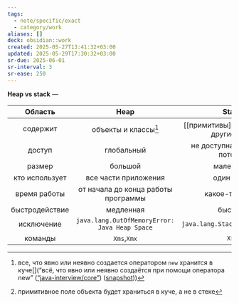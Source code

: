 ```yaml
---
tags:
  - note/specific/exact
  - category/work
aliases: []
deck: obsidian::work
created: 2025-05-27T13:41:32+03:00
updated: 2025-05-29T17:30:32+03:00
sr-due: 2025-06-01
sr-interval: 3
sr-ease: 250
---
```


**Heap vs stack**
—

|    Область     |                     Heap                      |                   Stack                   |     |
| :------------: | :-------------------------------------------: | :---------------------------------------: | --- |
|    содержит    |             объекты и классы[^1]              | [[примитивы]][^2] и ссылки на другие типы |     |
|     доступ     |                  глобальный                   |      не доступна для других потоков       |     |
|     размер     |                    большой                    |                 маленький                 |     |
| кто использует |             все части приложения              |                один поток                 |     |
|  время работы  |      от начала до конца работы программы      |              какое-то время               |     |
| быстродействие |                   медленная                   |                  быстрая                  |     |
|   исключение   | `java.lang.OutOfMemoryError: Java Heap Space` |      `java.lang.StackOverflowError`       |     |
|    команды     |                  `Xms`,`Xmx`                  |                   `Xss`                   |     |

[^1]: все, что явно или неявно создается оператором `new` хранится в куче[](“всё, что явно или неявно создаётся при помощи оператора new” ([“java-interview/core”](zotero://select/library/items/T3X9ZD57)) ([snapshot](zotero://open-pdf/library/items/2GAN5TQF?sel=p%3Anth-child(188)&annotation=34ICCPM7)))
[^2]: примитивное поле объекта будет храниться в куче, а не в стеке
